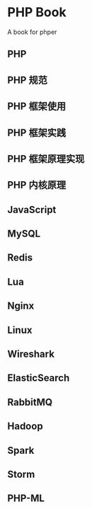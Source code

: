 # PHP Book
A book for phper

## PHP
## PHP 规范
## PHP 框架使用
## PHP 框架实践
## PHP 框架原理实现
## PHP 内核原理
## JavaScript
## MySQL
## Redis
## Lua
## Nginx
## Linux
## Wireshark
## ElasticSearch
## RabbitMQ
## Hadoop
## Spark
## Storm
## PHP-ML
